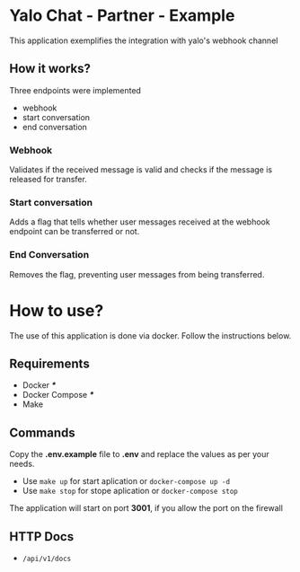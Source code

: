# Yalo Chat - Partner - Example

This application exemplifies the integration with yalo's webhook channel

## How it works?

Three endpoints were implemented
- webhook
- start conversation
- end conversation

### Webhook
Validates if the received message is valid and checks if the message is released for transfer.

### Start conversation
Adds a flag that tells whether user messages received at the webhook endpoint can be transferred or not.

### End Conversation
Removes the flag, preventing user messages from being transferred.


# How to use?
The use of this application is done via docker. Follow the instructions below.

## Requirements
- Docker _**\***_
- Docker Compose _**\***_
- Make

## Commands
Copy the **.env.example** file to **.env** and replace the values as per your needs.

- Use `make up` for start aplication or `docker-compose up -d`
- Use `make stop` for stope aplication or `docker-compose stop`

The application will start on port **3001**, if you allow the port on the firewall

## HTTP Docs
- `/api/v1/docs`